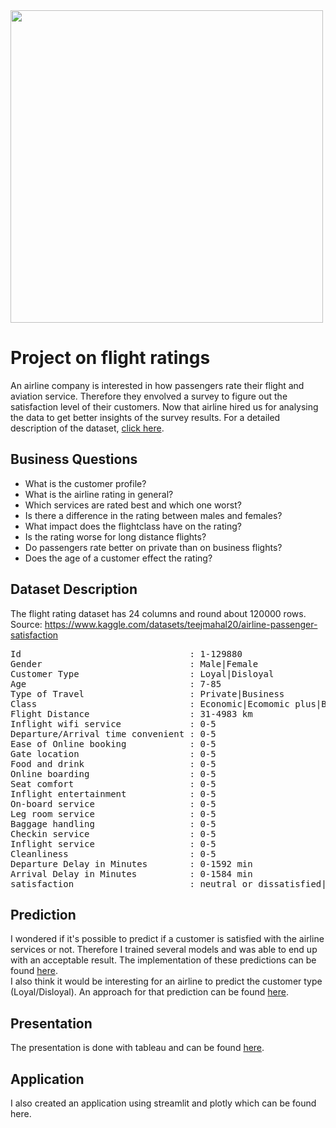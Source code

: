 <img width="500" src="https://cdn.cnn.com/cnnnext/dam/assets/210810173434-4-pan-am-707-economy-meals-credit-anne-sweeney-full-169.jpg">

# Project on flight ratings
An airline company is interested in how passengers rate their flight and aviation service.
Therefore they envolved a survey to figure out the satisfaction level of their customers.
Now that airline hired us for analysing the data to get better insights of the survey results.
For a detailed description of the dataset, [click here](#Dataset-Description).


## Business Questions
- What is the customer profile?
- What is the airline rating in general?
- Which services are rated best and which one worst?
- Is there a difference in the rating between males and females?
- What impact does the flightclass have on the rating?
- Is the rating worse for long distance flights?
- Do passengers rate better on private than on business flights?
- Does the age of a customer effect the rating?


## Dataset Description
The flight rating dataset has 24 columns and round about 120000 rows.<br>
Source: https://www.kaggle.com/datasets/teejmahal20/airline-passenger-satisfaction

<pre>
Id                                : 1-129880
Gender                            : Male|Female
Customer Type                     : Loyal|Disloyal
Age                               : 7-85
Type of Travel                    : Private|Business
Class                             : Economic|Ecomomic plus|Business
Flight Distance                   : 31-4983 km
Inflight wifi service             : 0-5
Departure/Arrival time convenient : 0-5
Ease of Online booking            : 0-5
Gate location                     : 0-5
Food and drink                    : 0-5
Online boarding                   : 0-5
Seat comfort                      : 0-5
Inflight entertainment            : 0-5
On-board service                  : 0-5
Leg room service                  : 0-5
Baggage handling                  : 0-5
Checkin service                   : 0-5
Inflight service                  : 0-5
Cleanliness                       : 0-5
Departure Delay in Minutes        : 0-1592 min
Arrival Delay in Minutes          : 0-1584 min
satisfaction                      : neutral or dissatisfied|satisfied
</pre>


## Prediction
I wondered if it's possible to predict if a customer is satisfied with the airline services or not. Therefore I trained several models and was able to end up with an acceptable result. The implementation of these predictions
can be found
<a href='https://github.com/lukwies/final-bootcamp-project/blob/main/notebooks/predict_satisfaction.ipynb'>here</a>.
<br>
I also think it would be interesting for an airline to predict the customer type (Loyal/Disloyal).
An approach for that prediction can be found
<a href='https://github.com/lukwies/final-bootcamp-project/blob/main/notebooks/predict_customer_type.ipynb'>here</a>.


## Presentation
The presentation is done with tableau and can be found
<a href='https://public.tableau.com/app/profile/lara.falkensteiner/viz/FlightRatings/FlightRatings'>here</a>.


## Application
I also created an application using streamlit and plotly which can be found
<a hred='https://github.com/lukwies/final-bootcamp-project/tree/main/app'>here</a>.
